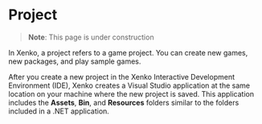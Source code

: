 # Project

> **Note**: This page is under construction

In Xenko, a project refers to a game project. You can create new games, new packages, and play sample games.

After you create a new project in the Xenko Interactive Development Environment (IDE), Xenko creates a Visual Studio application at the same location on your machine where the new project is saved. This application includes the **Assets**, **Bin**, and **Resources** folders similar to the folders included in a .NET application.